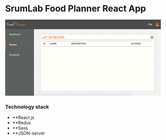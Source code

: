 # SrumLab Food Planner React App

![FoodPlanner](FoodPlanner.png)

### Technology stack

- **React.js
- **Redux
- **Sass
- **JSON-server

